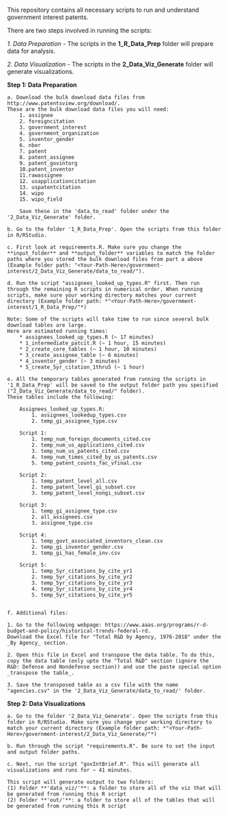 This repository contains all necessary scripts to run and understand government interest patents.

There are two steps involved in running the scripts:

_1. Data Preparation_ - The scripts in the **1_R_Data_Prep** folder will prepare data for analysis.

_2. Data Visualization_ - The scripts in the **2_Data_Viz_Generate** folder will generate visualizations.

**Step 1: Data Preparation**

	a. Download the bulk download data files from http://www.patentsview.org/download/. 
	These are the bulk download data files you will need:
		1. assignee
		2. foreigncitation
		3. government_interest
		4. government_organization
		5. inventor_gender 
		6. nber 
		7. patent 
		8. patent_assignee
		9. patent_govintorg 
		10.patent_inventor 
		11.rawassignee
		12. usapplicationcitation
		13. uspatentcitation
		14. wipo
		15. wipo_field

		Save these in the 'data_to_read' folder under the '2_Data_Viz_Generate' folder. 

	b. Go to the folder '1_R_Data_Prep'. Open the scripts from this folder in R/RStudio. 
	
	c. First look at requirements.R. Make sure you change the **input_folder** and **output_folder** variables to match the folder paths where you stored the bulk download files from part a above (Example folder path: "<Your-Path-Here>/government-interest/2_Data_Viz_Generate/data_to_read/"). 

	d. Run the script "assignees_looked_up_types.R" first. Then run through the remaining R scripts in numerical order. When running scripts, make sure your working directory matches your current directory (Example folder path: *"<Your-Path-Here>/government-interest/1_R_Data_Prep/"*)

	Note: Some of the scripts will take time to run since several bulk download tables are large. 
	Here are estimated running times:
		* assignees_looked_up_types.R (~ 17 minutes)
		* 1_intermediate_patcit.R (~ 1 hour, 15 minutes)
		* 2_create_core_tables (~ 1 hour, 10 minutes)
		* 3_create_assignee_table (~ 6 minutes)
		* 4_inventor_gender (~ 3 minutes)
		* 5_create_5yr_citation_1thru5 (~ 1 hour)
	
	e. All the temporary tables generated from running the scripts in '1_R_Data_Prep' will be saved to the output folder path you specified ("2_Data_Viz_Generate/data_to_read/" folder).
	These tables include the following:
		
		Assignees_looked_up_types.R:
			1. assignees_lookedup_types.csv
			2. temp_gi_assignee_type.csv

		Script 1:
			1. temp_num_foreign_documents_cited.csv
			2. temp_num_us_applications_cited.csv
			3. temp_num_us_patents_cited.csv
			4. temp_num_times_cited_by_us_patents.csv
			5. temp_patent_counts_fac_vfinal.csv

		Script 2:
			1. temp_patent_level_all.csv
			2. temp_patent_level_gi_subset.csv
			3. temp_patent_level_nongi_subset.csv

		Script 3:
			1. temp_gi_assignee_type.csv
			2. all_assignees.csv
			3. assignee_type.csv

		Script 4:
			1. temp_govt_associated_inventors_clean.csv
			2. temp_gi_inventor_gender.csv
			3. temp_gi_has_female_inv.csv

		Script 5:
			1. temp_5yr_citations_by_cite_yr1
			2. temp_5yr_citations_by_cite_yr2
			3. temp_5yr_citations_by_cite_yr3
			4. temp_5yr_citations_by_cite_yr4
			5. temp_5yr_citations_by_cite_yr5


	f. Additional files: 
	
	1. Go to the following webpage: https://www.aaas.org/programs/r-d-budget-and-policy/historical-trends-federal-rd.
	Download the Excel file for "Total R&D by Agency, 1976-2018" under the _By Agency_ section. 

	2. Open this file in Excel and transpose the data table. To do this, copy the data table (only upto the "Total R&D" section (ignore the R&D: Defense and Nondefense section)) and use the paste special option _transpose the table_. 

	3. Save the transposed table as a csv file with the name "agencies.csv" in the '2_Data_Viz_Generate/data_to_read/' folder.

**Step 2: Data Visualizations**
	
	a. Go to the folder '2_Data_Viz_Generate'. Open the scripts from this folder in R/RStudio. Make sure you change your working directory to match your current directory (Example folder path: *"<Your-Path-Here>/government-interest/2_Data_Viz_Generate/"*)

	b. Run through the script "requirements.R". Be sure to set the input and output folder paths.

	c. Next, run the script "govIntBrief.R". This will generate all visualizations and runs for ~ 41 minutes.

	This script will generate output to two folders:
	(1) Folder **'data_viz/'**: a folder to store all of the viz that will be generated from running this R script
	(2) Folder **'out/'**: a folder to store all of the tables that will be generated from running this R script
	

	

